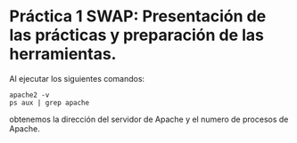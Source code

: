 # Práctica 1 SWAP: Presentación de las prácticas y preparación de las herramientas.

Al ejecutar los siguientes comandos:

	apache2 -v
	ps aux | grep apache 

obtenemos la dirección del servidor de Apache y el numero de procesos de Apache.



